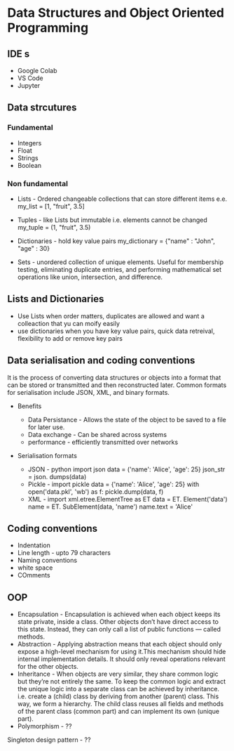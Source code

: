 # Data Structures and Object Oriented Programming

## IDE s
- Google Colab
- VS Code
- Jupyter

## Data strcutures

### Fundamental
  - Integers
  - Float
  - Strings
  - Boolean

### Non fundamental
  - Lists - Ordered changeable collections that can store different items e.e. 
  my_list = [1, "fruit", 3.5]

  - Tuples - like Lists but immutable i.e. elements cannot be changed
  my_tuple = (1, "fruit", 3.5)

  - Dictionaries - hold key value pairs
  my_dictionary = {"name" : "John", "age" : 30}

  - Sets - unordered collection of unique elements. Useful for membership testing, eliminating duplicate entries, and performing mathematical set operations like union, intersection, and difference.

## Lists and Dictionaries
 - Use Lists when order matters, duplicates are allowed and want a colleaction that yu can moify easily
 - use dictionaries when you have key value pairs, quick data retreival, flexibility to add or remove key pairs

## Data serialisation and coding conventions
It is the process of converting data structures or objects into a format that can be stored or transmitted and then reconstructed later. Common formats for serialisation include JSON, XML, and binary formats.

- Benefits
    - Data Persistance - Allows the state of the object to be saved to a file for later use.
    - Data exchange - Can be shared across systems
    - performance - efficiently transmitted over networks
 
- Serialisation formats
    - JSON - python import json data = ('name': 'Alice', 'age': 25} json_str = json. dumps(data)
    - Pickle - import pickle data = {'name': 'Alice', 'age': 25} with open('data.pkl', 'wb') as f: pickle.dump(data, f)
    - XML - import xml.etree.ElementTree as ET data = ET. Element('data') name = ET. SubElement(data, 'name') name.text = 'Alice'
 
## Coding conventions
- Indentation
- Line length - upto 79 characters
- Naming conventions
- white space
- COmments

## OOP
 - Encapsulation - Encapsulation is achieved when each object keeps its state private, inside a class. Other objects don’t have direct access to this state. Instead, they can only call a list of public functions — called methods.
 - Abstraction - Applying abstraction means that each object should only expose a high-level mechanism for using it.This mechanism should hide internal implementation details. It should only reveal operations relevant for the other objects.
 - Inheritance - When objects are very similar, they share common logic but they’re not entirely the same. To keep the common logic and extract the unique logic into a separate class can be achieved by inheritance. i.e. create a (child) class by deriving from another (parent) class. This way, we form a hierarchy. The child class reuses all fields and methods of the parent class (common part) and can implement its own (unique part).
 - Polymorphism - ??

Singleton design pattern - ??
